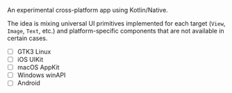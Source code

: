 An experimental cross-platform app using Kotlin/Native.

The idea is mixing universal UI primitives implemented for each target (`View`, `Image`, `Text`, etc.) and platform-specific components that are not available in certain cases.

* [ ] GTK3 Linux
* [ ] iOS UIKit
* [ ] macOS AppKit
* [ ] Windows winAPI
* [ ] Android

